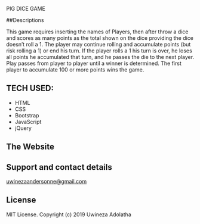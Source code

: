 PIG DICE GAME

##Descriptions

This game requires inserting the names of Players, then after throw a dice and scores as many points as the total shown on the dice providing the dice doesn’t roll a 1. The player may continue rolling and accumulate points (but risk rolling a 1) or end his turn. If the player rolls a 1 his turn is over, he loses all points he accumulated that turn, and he passes the die to the next player. Play passes from player to player until a winner is determined. The first player to accumulate 100 or more points wins the game.

## TECH USED:

- HTML
- CSS
- Bootstrap
- JavaScript
- jQuery

## The Website

## Support and contact details

uwinezaandersonne@gmail.com

## License

MIT License. Copyright (c) 2019 Uwineza Adolatha
